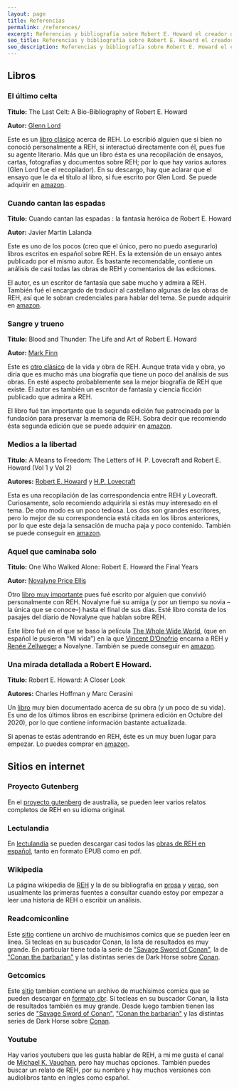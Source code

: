 ```yaml
---
layout: page
title: Referencias
permalink: /references/
excerpt: Referencias y bibliografía sobre Robert E. Howard el creador de Conan. El baúl de Howard trata de hacer análisis en español de la vida y obra de Robert E. Howard.
seo_title: Referencias y bibliografía sobre Robert E. Howard el creador de Conan
seo_description: Referencias y bibliografía sobre Robert E. Howard el creador de Conan. El baúl de Howard trata de hacer análisis en español de la vida y obra de Robert E. Howard.
---
```


## Libros


### El último celta

**Titulo:** The Last Celt: A Bio-Bibliography of Robert E. Howard

**Autor:** [Glenn Lord](https://en.wikipedia.org/wiki/Glenn_Lord)

Este es un [libro clásico](https://en.wikipedia.org/wiki/The_Last_Celt) acerca de REH.
Lo escribió alguien que si bien no conoció personalmente a REH, si interactuó directamente con él, pues fue su agente literario.
Más que un libro ésta es una recopilación de ensayos, cartas, fotografías y documentos sobre REH; por lo que hay varios autores (Glen Lord fue el recopilador).
En su descargo, hay que aclarar que el ensayo que le da el título al libro, si fue escrito por Glen Lord. Se puede adquirir en [amazon](https://www.amazon.com/Last-Celt-Bio-Bibliography-Robert-Howard/dp/0425036308).


### Cuando cantan las espadas

**Titulo:** Cuando cantan las espadas : la fantasía heróica de Robert E. Howard

**Autor:** Javier Martín Lalanda

Este es uno de los pocos (creo que el único, pero no puedo asegurarlo) libros escritos en español sobre REH.
Es la extensión de un ensayo antes publicado por el mismo autor.
Es bastante recomendable, contiene un análisis de casi todas las obras de REH y comentarios de las ediciones.

El autor, es un escritor de fantasía que sabe mucho y admira a REH.
También fué el encargado de traducir al castellano algunas de las obras de REH, así que le sobran credenciales para hablar del tema.
Se puede adquirir en [amazon](https://www.amazon.com/Cuando-cantan-las-espadas-fantas%C3%ADa/dp/8492492325).

### Sangre y trueno

**Titulo:** Blood and Thunder: The Life and Art of Robert E. Howard

**Autor:** [Mark Finn](https://en.wikipedia.org/wiki/Mark_Finn)

Este es [otro clásico](https://en.wikipedia.org/wiki/Blood_%26_Thunder:_The_Life_%26_Art_of_Robert_E._Howard) de la vida y obra de REH.
Aunque trata vida y obra, yo diría que es mucho más una biografía que tiene un poco del análisis de sus obras.
En esté aspecto probablemente sea la mejor biografía de REH que existe.
El autor es también un escritor de fantasía y ciencia ficción publicado que admira a REH.

El libro fué tan importante que la segunda edición fue patrocinada por la fundación para preservar la memoria de REH.
Sobra decir que recomiendo ésta segunda edición que se puede adquirir en [amazon](https://www.amazon.com/Blood-Thunder-Life-Robert-Howard/dp/1304031527).


### Medios a la libertad

**Titulo:** A Means to Freedom: The Letters of H. P. Lovecraft and Robert E. Howard (Vol 1 y Vol 2)

**Autores:** [Robert E. Howard](https://en.wikipedia.org/wiki/Robert_E._Howard) y [H.P. Lovecraft](https://en.wikipedia.org/wiki/H._P._Lovecraft)

Esta es una recopilación de las correspondencia entre REH y Lovecraft.
Curiosamente, solo recomiendo adquirirla si estás muy interesado en el tema.
De otro modo es un poco tediosa.
Los dos son grandes escritores, pero lo mejor de su correspondencia está citada en los libros anteriores, por lo que este deja la sensación de mucha paja y poco contenido.
También se puede conseguir en [amazon](https://www.amazon.com/Means-Freedom-Letters-Lovecraft-Robert/dp/1614981868).

### Aquel que caminaba solo

**Titulo:** One Who Walked Alone: Robert E. Howard the Final Years

**Autor:** [Novalyne Price Ellis](https://en.wikipedia.org/wiki/Novalyne_Price_Ellis)

Otro [libro muy importante](https://en.wikipedia.org/wiki/One_Who_Walked_Alone) pues fué escrito por alguien que convivió personalmente con REH.
Novalyne fué su amiga (y por un tiempo su novia –la única que se conoce–) hasta el final de sus días.
Esté libro consta de los pasajes del diario de Novalyne que hablan sobre REH.

Este libro fué en el que se baso la película [The Whole Wide World](https://en.wikipedia.org/wiki/The_Whole_Wide_World), (que en español le pusieron “Mi vida”) en la que [Vincent D’Onofrio](https://en.wikipedia.org/wiki/Vincent_D%27Onofrio) encarna a REH y [Renée Zellweger](https://en.wikipedia.org/wiki/Ren%C3%A9e_Zellweger) a Novalyne.
También se puede conseguir en [amazon](https://www.amazon.com/One-Who-Walked-Alone-Robert/dp/093798678X).

###  Una mirada detallada a Robert E Howard.

**Titulo:** Robert E. Howard: A Closer Look

**Autores:** Charles Hoffman y Marc Cerasini

Un [libro](https://www.hippocampuspress.com/robert-e.-howard/robert-e.-howard-a-closer-look) muy bien documentado acerca de su obra (y un poco de su vida).
Es uno de los últimos libros en escribirse (primera edición en Octubre del 2020), por lo que contiene información bastante actualizada.

Si apenas te estás adentrando en REH, éste es un muy buen lugar para empezar.
Lo puedes comprar en [amazon](https://www.amazon.com/Robert-Howard-Closer-Look/dp/1614983119).

## Sitios en internet

### Proyecto Gutenberg

En el [proyecto gutenberg](http://gutenberg.net.au) de australia, se pueden leer varios relatos completos de REH en su idioma original.

### Lectulandia

En [lectulandia](https://ww3.lectulandia.com) se pueden descargar casi todos las [obras de REH en español](https://ww3.lectulandia.com/autor/robert-e-howard/), tanto en formato EPUB como en pdf.

### Wikipedia

La página wikipedia de [REH](https://en.wikipedia.org/wiki/Robert_E._Howard) y la de su bibliografia en [prosa](https://en.wikipedia.org/wiki/Robert_E._Howard_bibliography) y [verso](https://en.wikipedia.org/wiki/Robert_E._Howard_bibliography_(poems_A%E2%80%93H)), son usualmente las primeras fuentes a consultar cuando estoy por empezar a leer una historia de REH o escribir un análisis.

### Readcomiconline

Este [sitio](https://readcomiconline.li/) contiene un archivo de muchisimos comics que se pueden leer en linea. Si tecleas en su buscador Conan, la lista de resultados es muy grande. En particular tiene toda la serie de ["Savage Sword of Conan"](https://readcomiconline.li/Comic/The-Savage-Sword-Of-Conan), la de ["Conan the barbarian"](https://readcomiconline.li/Comic/Conan-the-Barbarian-1970) y las distintas series de Dark Horse sobre [Conan](https://readcomiconline.li/Comic/Conan-2003).

### Getcomics

Este [sitio](https://getcomics.org) tambien contiene un archivo de muchisimos comics que se pueden descargar en [formato cbr](https://docs.fileformat.com/ebook/cbr/). Si tecleas en su buscador Conan, la lista de resultados también es muy grande. Desde luego tambien tienen las series de ["Savage Sword of Conan"](https://getcomics.org/marvel/savage-sword-of-conan-1974-1995-saga-collection-1987-1995-talos-digital-remaster-2021/), ["Conan the barbarian"](https://getcomics.org/marvel/conan-the-barbarian-vol-1-1-13-1970-1972/) y las distintas series de Dark Horse sobre [Conan](https://getcomics.org/other-comics/conan-dark-horse-collection-2003-2018/).

### Youtube

Hay varios youtubers que les gusta hablar de REH, a mi me gusta el canal de [Michael K. Vaughan](https://www.youtube.com/@michaelk.vaughan8617), pero hay muchas opciones.
También puedes buscar un relato de REH, por su nombre y hay muchos versiones con audiolibros tanto en ingles como español.
